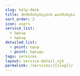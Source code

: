 ```yaml
---
slug: help-desk
title: მომხმარებლების დახმარება
sort_order: 2
icon: users
service_list:
  - სდსად
  - სდსად
detailed_list:
  - point: სდად
  - point: სდსადა
tags: services
layout: service-detail.njk
permalink: /services/{{slug}}/
---
```

